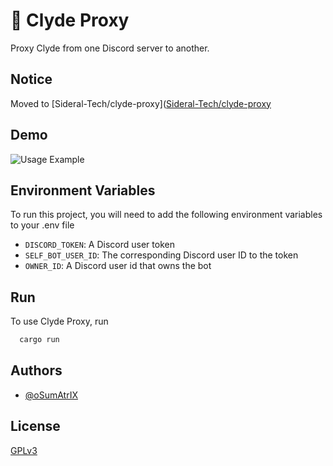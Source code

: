 
# 🤖 Clyde Proxy

Proxy Clyde from one Discord server to another.

## Notice

Moved to [Sideral-Tech/clyde-proxy]([Sideral-Tech/clyde-proxy](https://github.com/Sideral-Tech/clyde-proxy)

## Demo

![Usage Example](https://i.imgur.com/DWVuBZa.png)

## Environment Variables

To run this project, you will need to add the following environment variables to your .env file

- `DISCORD_TOKEN`: A Discord user token
- `SELF_BOT_USER_ID`: The corresponding Discord user ID to the token
- `OWNER_ID`: A Discord user id that owns the bot

## Run

To use Clyde Proxy, run

```bash
  cargo run
```

## Authors

- [@oSumAtrIX](https://osumatrix.me)

## License

[GPLv3](https://www.gnu.org/licenses/gpl-3.0.en.html)
